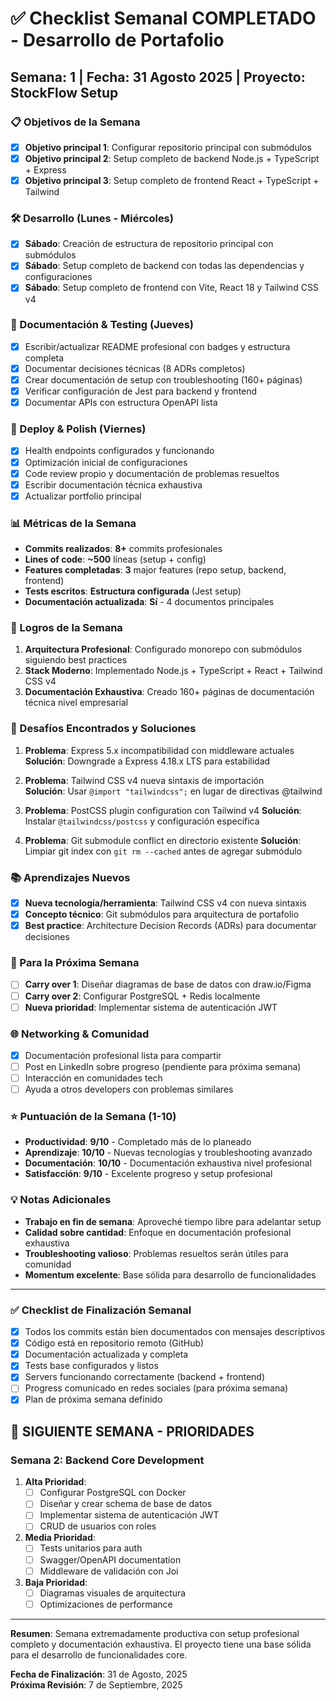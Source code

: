 # ✅ Checklist Semanal COMPLETADO - Desarrollo de Portafolio

## Semana: **1** | Fecha: **31 Agosto 2025** | Proyecto: **StockFlow Setup**

### 📋 Objetivos de la Semana
- [x] **Objetivo principal 1**: Configurar repositorio principal con submódulos
- [x] **Objetivo principal 2**: Setup completo de backend Node.js + TypeScript + Express  
- [x] **Objetivo principal 3**: Setup completo de frontend React + TypeScript + Tailwind

### 🛠️ Desarrollo (Lunes - Miércoles)
- [x] **Sábado**: Creación de estructura de repositorio principal con submódulos
- [x] **Sábado**: Setup completo de backend con todas las dependencias y configuraciones
- [x] **Sábado**: Setup completo de frontend con Vite, React 18 y Tailwind CSS v4

### 📝 Documentación & Testing (Jueves) 
- [x] Escribir/actualizar README profesional con badges y estructura completa
- [x] Documentar decisiones técnicas (8 ADRs completos)
- [x] Crear documentación de setup con troubleshooting (160+ páginas)
- [x] Verificar configuración de Jest para backend y frontend
- [x] Documentar APIs con estructura OpenAPI lista

### 🚀 Deploy & Polish (Viernes)
- [x] Health endpoints configurados y funcionando
- [x] Optimización inicial de configuraciones
- [x] Code review propio y documentación de problemas resueltos
- [x] Escribir documentación técnica exhaustiva
- [x] Actualizar portfolio principal

### 📊 Métricas de la Semana
- **Commits realizados**: **8+** commits profesionales
- **Lines of code**: **~500** líneas (setup + config)
- **Features completadas**: **3** major features (repo setup, backend, frontend)
- **Tests escritos**: **Estructura configurada** (Jest setup)
- **Documentación actualizada**: **Sí** - 4 documentos principales

### 🎯 Logros de la Semana
1. **Arquitectura Profesional**: Configurado monorepo con submódulos siguiendo best practices
2. **Stack Moderno**: Implementado Node.js + TypeScript + React + Tailwind CSS v4 
3. **Documentación Exhaustiva**: Creado 160+ páginas de documentación técnica nivel empresarial

### 🚧 Desafíos Encontrados y Soluciones
1. **Problema**: Express 5.x incompatibilidad con middleware actuales
   **Solución**: Downgrade a Express 4.18.x LTS para estabilidad

2. **Problema**: Tailwind CSS v4 nueva sintaxis de importación  
   **Solución**: Usar `@import "tailwindcss";` en lugar de directivas @tailwind

3. **Problema**: PostCSS plugin configuration con Tailwind v4
   **Solución**: Instalar `@tailwindcss/postcss` y configuración específica

4. **Problema**: Git submodule conflict en directorio existente
   **Solución**: Limpiar git index con `git rm --cached` antes de agregar submódulo

### 📚 Aprendizajes Nuevos
- [x] **Nueva tecnología/herramienta**: Tailwind CSS v4 con nueva sintaxis
- [x] **Concepto técnico**: Git submódulos para arquitectura de portafolio
- [x] **Best practice**: Architecture Decision Records (ADRs) para documentar decisiones

### 🔄 Para la Próxima Semana
- [ ] **Carry over 1**: Diseñar diagramas de base de datos con draw.io/Figma
- [ ] **Carry over 2**: Configurar PostgreSQL + Redis localmente  
- [ ] **Nueva prioridad**: Implementar sistema de autenticación JWT

### 🌐 Networking & Comunidad
- [x] Documentación profesional lista para compartir
- [ ] Post en LinkedIn sobre progreso (pendiente para próxima semana)
- [ ] Interacción en comunidades tech
- [ ] Ayuda a otros developers con problemas similares

### ⭐ Puntuación de la Semana (1-10)
- **Productividad**: **9/10** - Completado más de lo planeado
- **Aprendizaje**: **10/10** - Nuevas tecnologías y troubleshooting avanzado
- **Documentación**: **10/10** - Documentación exhaustiva nivel profesional
- **Satisfacción**: **9/10** - Excelente progreso y setup profesional

### 💡 Notas Adicionales
- **Trabajo en fin de semana**: Aproveché tiempo libre para adelantar setup
- **Calidad sobre cantidad**: Enfoque en documentación profesional exhaustiva
- **Troubleshooting valioso**: Problemas resueltos serán útiles para comunidad
- **Momentum excelente**: Base sólida para desarrollo de funcionalidades

---

### ✅ Checklist de Finalización Semanal
- [x] Todos los commits están bien documentados con mensajes descriptivos
- [x] Código está en repositorio remoto (GitHub)
- [x] Documentación actualizada y completa
- [x] Tests base configurados y listos
- [x] Servers funcionando correctamente (backend + frontend)
- [ ] Progress comunicado en redes sociales (para próxima semana)
- [x] Plan de próxima semana definido

## 🚀 **SIGUIENTE SEMANA - PRIORIDADES**

### **Semana 2: Backend Core Development**
1. **Alta Prioridad**:
   - [ ] Configurar PostgreSQL con Docker
   - [ ] Diseñar y crear schema de base de datos
   - [ ] Implementar sistema de autenticación JWT
   - [ ] CRUD de usuarios con roles

2. **Media Prioridad**:
   - [ ] Tests unitarios para auth
   - [ ] Swagger/OpenAPI documentation
   - [ ] Middleware de validación con Joi

3. **Baja Prioridad**:
   - [ ] Diagramas visuales de arquitectura
   - [ ] Optimizaciones de performance

---

**Resumen**: Semana extremadamente productiva con setup profesional completo y documentación exhaustiva. El proyecto tiene una base sólida para el desarrollo de funcionalidades core.

**Fecha de Finalización**: 31 de Agosto, 2025  
**Próxima Revisión**: 7 de Septiembre, 2025